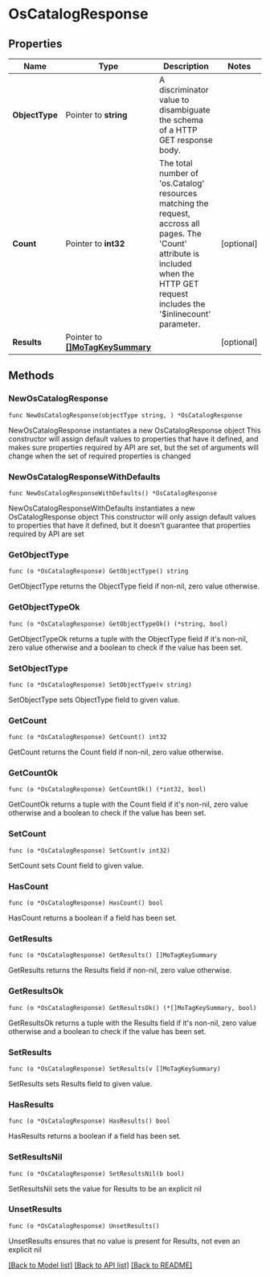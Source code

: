# OsCatalogResponse

## Properties

Name | Type | Description | Notes
------------ | ------------- | ------------- | -------------
**ObjectType** | Pointer to **string** | A discriminator value to disambiguate the schema of a HTTP GET response body. | 
**Count** | Pointer to **int32** | The total number of &#39;os.Catalog&#39; resources matching the request, accross all pages. The &#39;Count&#39; attribute is included when the HTTP GET request includes the &#39;$inlinecount&#39; parameter. | [optional] 
**Results** | Pointer to [**[]MoTagKeySummary**](mo.TagKeySummary.md) |  | [optional] 

## Methods

### NewOsCatalogResponse

`func NewOsCatalogResponse(objectType string, ) *OsCatalogResponse`

NewOsCatalogResponse instantiates a new OsCatalogResponse object
This constructor will assign default values to properties that have it defined,
and makes sure properties required by API are set, but the set of arguments
will change when the set of required properties is changed

### NewOsCatalogResponseWithDefaults

`func NewOsCatalogResponseWithDefaults() *OsCatalogResponse`

NewOsCatalogResponseWithDefaults instantiates a new OsCatalogResponse object
This constructor will only assign default values to properties that have it defined,
but it doesn't guarantee that properties required by API are set

### GetObjectType

`func (o *OsCatalogResponse) GetObjectType() string`

GetObjectType returns the ObjectType field if non-nil, zero value otherwise.

### GetObjectTypeOk

`func (o *OsCatalogResponse) GetObjectTypeOk() (*string, bool)`

GetObjectTypeOk returns a tuple with the ObjectType field if it's non-nil, zero value otherwise
and a boolean to check if the value has been set.

### SetObjectType

`func (o *OsCatalogResponse) SetObjectType(v string)`

SetObjectType sets ObjectType field to given value.


### GetCount

`func (o *OsCatalogResponse) GetCount() int32`

GetCount returns the Count field if non-nil, zero value otherwise.

### GetCountOk

`func (o *OsCatalogResponse) GetCountOk() (*int32, bool)`

GetCountOk returns a tuple with the Count field if it's non-nil, zero value otherwise
and a boolean to check if the value has been set.

### SetCount

`func (o *OsCatalogResponse) SetCount(v int32)`

SetCount sets Count field to given value.

### HasCount

`func (o *OsCatalogResponse) HasCount() bool`

HasCount returns a boolean if a field has been set.

### GetResults

`func (o *OsCatalogResponse) GetResults() []MoTagKeySummary`

GetResults returns the Results field if non-nil, zero value otherwise.

### GetResultsOk

`func (o *OsCatalogResponse) GetResultsOk() (*[]MoTagKeySummary, bool)`

GetResultsOk returns a tuple with the Results field if it's non-nil, zero value otherwise
and a boolean to check if the value has been set.

### SetResults

`func (o *OsCatalogResponse) SetResults(v []MoTagKeySummary)`

SetResults sets Results field to given value.

### HasResults

`func (o *OsCatalogResponse) HasResults() bool`

HasResults returns a boolean if a field has been set.

### SetResultsNil

`func (o *OsCatalogResponse) SetResultsNil(b bool)`

 SetResultsNil sets the value for Results to be an explicit nil

### UnsetResults
`func (o *OsCatalogResponse) UnsetResults()`

UnsetResults ensures that no value is present for Results, not even an explicit nil

[[Back to Model list]](../README.md#documentation-for-models) [[Back to API list]](../README.md#documentation-for-api-endpoints) [[Back to README]](../README.md)


